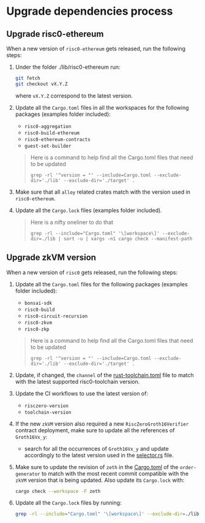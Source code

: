 # Upgrade dependencies process

## Upgrade risc0-ethereum

When a new version of `risc0-ethereum` gets released, run the following steps:

1. Under the folder ./lib/risc0-ethereum run:

   ```bash
   git fetch
   git checkout vX.Y.Z
   ```

   where `vX.Y.Z` correspond to the latest version.

2. Update all the `Cargo.toml` files in all the workspaces for the following packages (examples folder included):
   - `risc0-aggregation`
   - `risc0-build-ethereum`
   - `risc0-ethereum-contracts`
   - `guest-set-builder`

   > Here is a command to help find all the Cargo.toml files that need to be updated
   >
   > ```
   > grep -rl '^version = "' --include=Cargo.toml --exclude-dir='./lib' --exclude-dir='./target' .
   > ```

3. Make sure that all `alloy` related crates match with the version used in `risc0-ethereum`.

4. Update all the `Cargo.lock` files (examples folder included).

   > Here is a nifty oneliner to do that
   >
   > ```
   > grep -rl --include="Cargo.toml" '\[workspace\]' --exclude-dir=./lib | sort -u | xargs -n1 cargo check --manifest-path
   > ```

## Upgrade zkVM version

When a new version of `risc0` gets released, run the following steps:

1. Update all the `Cargo.toml` files for the following packages (examples folder included):
   - `bonsai-sdk`
   - `risc0-build`
   - `risc0-circuit-recursion`
   - `risc0-zkvm`
   - `risc0-zkp`

   > Here is a command to help find all the Cargo.toml files that need to be updated
   >
   > ```
   > grep -rl '^version = "' --include=Cargo.toml --exclude-dir='./lib' --exclude-dir='./target' .
   > ```

2. Update, if changed, the `channel` of the [rust-toolchain.toml](./rust-toolchain.toml) file to match with the latest supported risc0-toolchain version.

3. Update the CI workflows to use the latest version of:
   - `risczero-version`
   - `toolchain-version`

4. If the new `zkVM` version also required a new `RiscZeroGroth16Verifier` contract deployment, make sure to update all the references of `Groth16Vx_y`:
   - search for all the occurrences of `Groth16Vx_y` and update accordingly to the latest version used in the [selector.rs](./lib/risc0-ethereum/contracts/src/selector.rs) file.

5. Make sure to update the revision of `zeth` in the [Cargo.toml](./crates/order-generator/Cargo.toml) of the `order-generator` to match with the most recent commit compatible with the `zkVM` version that is being updated. Also update its `Cargo.lock` with:

   ```bash
   cargo check --workspace -F zeth
   ```

6. Update all the `Cargo.lock` files by running:

   ```bash
   grep -rl --include="Cargo.toml" '\[workspace\]' --exclude-dir=./lib | sort -u | xargs -n1 cargo check --manifest-path
   ```
